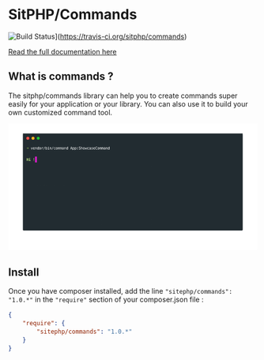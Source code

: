 # SitPHP/Commands

![Build Status](https://travis-ci.org/sitphp/commands.svg?branch=master)](https://travis-ci.org/sitphp/commands)

[Read the full documentation here](https://sitphp.com/commands/doc/intro/latest)


## What is commands ?

The sitphp/commands library can help you to create commands super easily for your application or your library. You can also use it to build your own customized command tool.

![command showcase](doc/img/command_showcase.gif)

## Install
Once you have composer installed, add the line `"sitephp/commands": "1.0.*"` in the `"require"` section of your composer.json file :
    
```json
{
    "require": {
        "sitephp/commands": "1.0.*"
    }
}
```